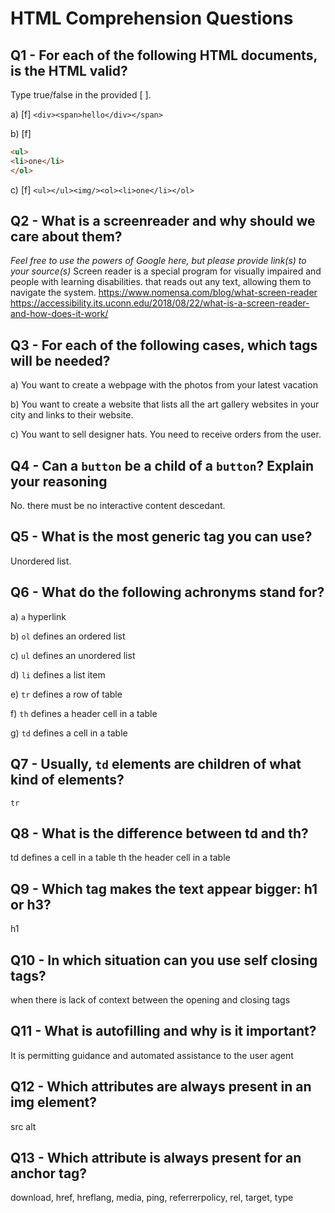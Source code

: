 # HTML Comprehension Questions

## Q1 - For each of the following HTML documents, is the HTML valid?

Type true/false in the provided [ ].

a) [f] `<div><span>hello</div></span>`

b) [f]

```html
<ul>
<li>one</li>
</ol>
```

c) [f] `<ul></ul><img/><ol><li>one</li></ol>`

## Q2 - What is a screenreader and why should we care about them?

_Feel free to use the powers of Google here, but please provide link(s) to your source(s)_
Screen reader is a special program for visually impaired and people with learning disabilities. that reads out any text, allowing them to navigate the system.
https://www.nomensa.com/blog/what-screen-reader
https://accessibility.its.uconn.edu/2018/08/22/what-is-a-screen-reader-and-how-does-it-work/

## Q3 - For each of the following cases, which tags will be needed?

a) You want to create a webpage with the photos from your latest vacation

b) You want to create a website that lists all the art gallery websites in your city and links to their website.

c) You want to sell designer hats. You need to receive orders from the user.

## Q4 - Can a `button` be a child of a `button`? Explain your reasoning
No. there must be no interactive content descedant.
## Q5 - What is the most generic tag you can use?
Unordered list.
## Q6 - What do the following achronyms stand for?

a) `a` hyperlink

b) `ol` defines an ordered list

c) `ul` defines an unordered list

d) `li` defines a list item

e) `tr` defines a row of table

f) `th` defines a header cell in a table

g) `td` defines a cell in a table

## Q7 - Usually, `td` elements are children of what kind of elements? 
`tr`
## Q8 - What is the difference between td and th? 
td defines a cell in a table th the header cell in a table
## Q9 - Which tag makes the text appear bigger: h1 or h3? 
h1
## Q10 - In which situation can you use self closing tags?
when there is lack of context between the opening and closing tags
## Q11 - What is autofilling and why is it important?
It is permitting guidance and automated assistance to the user agent
## Q12 - Which attributes are always present in an img element?
src
alt
## Q13 - Which attribute is always present for an anchor tag?
download, href, hreflang, media, ping, referrerpolicy, rel, target, type